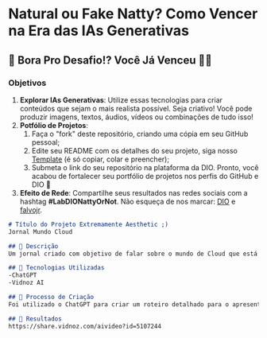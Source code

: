 # Natural ou Fake Natty? Como Vencer na Era das IAs Generativas

## 🎯 Bora Pro Desafio!? Você Já Venceu 💪🤓

### Objetivos

1. **Explorar IAs Generativas**: Utilize essas tecnologias para criar conteúdos que sejam o mais realista possível. Seja criativo! Você pode produzir imagens, textos, áudios, vídeos ou combinações de tudo isso!
1. **Potfólio de Projetos**:
    1. Faça o "fork" deste repositório, criando uma cópia em seu GitHub pessoal;
    2. Edite seu README com os detalhes do seu projeto, siga nosso [Template](#template) (é só copiar, colar e preencher);
    3. Submeta o link do seu repositório na plataforma da DIO. Pronto, você acabou de fortalecer seu portfólio de projetos nos perfis do GitHub e DIO 🚀
1. **Efeito de Rede**: Compartilhe seus resultados nas redes sociais com a hashtag **#LabDIONattyOrNot**. Não esqueça de nos marcar: [DIO](https://www.linkedin.com/school/dio-makethechange) e [falvojr](https://www.linkedin.com/in/falvojr).


```markdown
# Título do Projeto Extremamente Aesthetic ;)
Jornal Mundo Cloud

## 📒 Descrição
Um jornal criado com objetivo de falar sobre o mundo de Cloud que está crescendo cada vez mais no mercado de técnologia.

## 🤖 Tecnologias Utilizadas
-ChatGPT
-Vidnoz AI

## 🧐 Processo de Criação
Foi utilizado o ChatGPT para criar um roteiro detalhado para o apresentador, e em conjunto, utilizei a ferramenta Vidnoz AI para produzir um vídeo envolvente com a apresentação. O ChatGPT proporcionou insights valiosos e ideias criativas para o roteiro, enquanto o Vidnoz AI permitiu transformar esse roteiro em um conteúdo visual.

## 🚀 Resultados
https://share.vidnoz.com/aivideo?id=5107244
